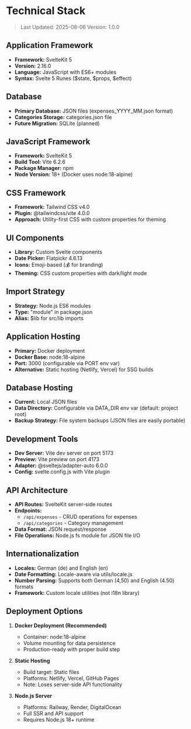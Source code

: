 # Technical Stack

> Last Updated: 2025-08-06
> Version: 1.0.0

## Application Framework

- **Framework:** SvelteKit 5
- **Version:** 2.16.0
- **Language:** JavaScript with ES6+ modules
- **Syntax:** Svelte 5 Runes ($state, $props, $effect)

## Database

- **Primary Database:** JSON files (expenses_YYYY_MM.json format)
- **Categories Storage:** categories.json file
- **Future Migration:** SQLite (planned)

## JavaScript Framework

- **Framework:** SvelteKit 5
- **Build Tool:** Vite 6.2.6
- **Package Manager:** npm
- **Node Version:** 18+ (Docker uses node:18-alpine)

## CSS Framework

- **Framework:** Tailwind CSS v4.0
- **Plugin:** @tailwindcss/vite 4.0.0
- **Approach:** Utility-first CSS with custom properties for theming

## UI Components

- **Library:** Custom Svelte components
- **Date Picker:** Flatpickr 4.6.13
- **Icons:** Emoji-based (💰 for branding)
- **Theming:** CSS custom properties with dark/light mode

## Import Strategy

- **Strategy:** Node.js ES6 modules
- **Type:** "module" in package.json
- **Alias:** $lib for src/lib imports

## Application Hosting

- **Primary:** Docker deployment
- **Docker Base:** node:18-alpine
- **Port:** 3000 (configurable via PORT env var)
- **Alternative:** Static hosting (Netlify, Vercel) for SSG builds

## Database Hosting

- **Current:** Local JSON files
- **Data Directory:** Configurable via DATA_DIR env var (default: project root)
- **Backup Strategy:** File system backups (JSON files are easily portable)

## Development Tools

- **Dev Server:** Vite dev server on port 5173
- **Preview:** Vite preview on port 4173
- **Adapter:** @sveltejs/adapter-auto 6.0.0
- **Config:** svelte.config.js with Vite plugin

## API Architecture

- **API Routes:** SvelteKit server-side routes
- **Endpoints:** 
  - `/api/expenses` - CRUD operations for expenses
  - `/api/categories` - Category management
- **Data Format:** JSON request/response
- **File Operations:** Node.js fs module for JSON file I/O

## Internationalization

- **Locales:** German (de) and English (en)
- **Date Formatting:** Locale-aware via utils/locale.js
- **Number Parsing:** Supports both German (4,50) and English (4.50) formats
- **Framework:** Custom locale utilities (not i18n library)

## Deployment Options

1. **Docker Deployment (Recommended)**
   - Container: node:18-alpine
   - Volume mounting for data persistence
   - Production-ready with proper build step

2. **Static Hosting**
   - Build target: Static files
   - Platforms: Netlify, Vercel, GitHub Pages
   - Note: Loses server-side API functionality

3. **Node.js Server**
   - Platforms: Railway, Render, DigitalOcean
   - Full SSR and API support
   - Requires Node.js 18+ runtime